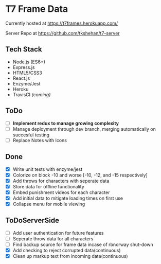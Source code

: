 # T7 Frame Data
Currently hosted at https://t7frames.herokuapp.com/

Server Repo at https://github.com/tkshehan/t7-server

## Tech Stack
- Node.js (ES6+)
- Express.js
- HTML5/CSS3
- React.js
- Enzyme/Jest
- Heroku
- TravisCI *(coming)*

## ToDo
- [ ] **Implement redux to manage growing complexity**
- [ ] Manage deployment through dev branch, merging automatically on succesful testing
- [ ] Replace Notes with Icons

## Done
- [x] Write unit tests with enzyme/jest
- [x] Colorize on block -10 and worse [-10, -12, and -15 respectively]
- [x] Add throws for characters with seperate data
- [x] Store data for offline functionality
- [x] Embed punishment videos for each character
- [x] Add initial data to mitigate loading times on first use
- [x] Collapse menu for mobile viewing

## ToDoServerSide
- [ ] Add user authentication for future features
- [ ] Seperate throw data for all characters
- [ ] Find backup source for frame data incase of rbnorway shut-down
- [x] Add checking to reject corrupted data(continuous)
- [x] Clean up markup text from incoming data(continuous)
